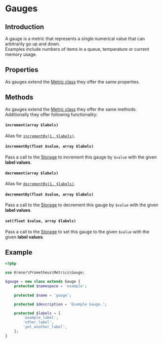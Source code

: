 Gauges
======

## Introduction

A gauge is a metric that represents a single numerical value that can arbitrarily go up and down.  
Examples include numbers of items in a queue, temperature or current memory usage. 

## Properties

As gauges extend the [Metric class](README.md) they offer the same properties.

## Methods

As gauges extend the [Metric class](README.md) they offer the same methods.  
Additionally they offer following functionality:

#### `increment(array $labels)`

Alias for [`incrementBy(1, $labels)`](#incrementby(float-$value,-array-$labels)).

#### `incrementBy(float $value, array $labels)`

Pass a call to the [Storage](#) to increment this gauge by `$value` with the given **label values**.

#### `decrement(array $labels)`

Alias for [`decrementBy(1, $labels)`](#decrementby(float-$value,-array-$labels)).

#### `decrementBy(float $value, array $labels)`

Pass a call to the [Storage](#) to decrement this gauge by `$value` with the given **label values**.

#### `set(float $value, array $labels)`

Pass a call to the [Storage](#) to set this gauge to the given `$value` with the given **label values**.

## Example

```php
<?php

use Krenor\Prometheus\Metrics\Gauge;

$gauge = new class extends Gauge {
    protected $namespace = 'example';
    
    protected $name = 'gauge';

    protected $description = 'Example Gauge.';

    protected $labels = [
        'example_label',
        'other_label',
        'yet_another_label',
    ];
}
``` 
